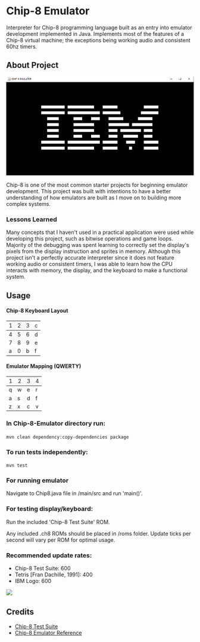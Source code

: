 # Chip-8 Emulator

Interpreter for Chip-8 programming language built as an entry into emulator development implemented in Java. 
Implements most of the features of a Chip-8 virtual machine; the exceptions being working audio 
and consistent 60hz timers.


## About Project

![img_1.png](images/img_1.png)

Chip-8 is one of the most common starter projects for beginning emulator development. This project was built
with intentions to have a better understanding of how emulators are built as I move on to building more complex 
systems.

### Lessons Learned

Many concepts that I haven't used in a practical application were used while developing this project, such
as bitwise operations and game loops. Majority of the debugging was spent learning to 
correctly set the display's pixels from the display instruction and sprites in memory. Although this project
isn't a perfectly accurate interpreter since it does not feature working audio or consistent timers, I 
was able to learn how the CPU interacts with memory, the display, and the keyboard to make a functional system.


## Usage



<style>
    span {
        font-weight: normal;
    }
</style>
#### Chip-8 Keyboard Layout
| <span>1</span> | <span>2</span> | <span>3</span> | <span>c</span> |
|----------------|----------------|----------------|----------------|
| 4              | 5              | 6              | d              |
| 7              | 8              | 9              | e              |
| a              | 0              | b              | f              |

#### Emulator Mapping (QWERTY)
| <span>1</span> | <span>2</span> | <span>3</span> | <span>4</span> |
|----------------|----------------|----------------|----------------|
| q              | w              | e              | r              |
| a              | s              | d              | f              |
| z              | x              | c              | v              |

### In Chip-8-Emulator directory run:

```mvn clean dependency:copy-dependencies package```

### To run tests independently:

```mvn test```

### For running emulator

Navigate to Chip8.java file in /main/src and run 'main()'.

### For testing display/keyboard: 

Run the included 'Chip-8 Test Suite' ROM.

Any included .ch8 ROMs should be placed in /roms folder.
Update ticks per second will vary per ROM for optimal usage.

### Recommended update rates:
- Chip-8 Test Suite: 600
- Tetris [Fran Dachille, 1991]: 400
- IBM Logo: 600

 ![](images/testSuiteEx.gif)

## Credits

- [Chip-8 Test Suite](https://github.com/Timendus/chip8-test-suite)
- [Chip-8 Emulator Reference](https://tobiasvl.github.io/blog/write-a-chip-8-emulator/)

